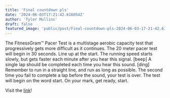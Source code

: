 ```yaml
---
title: 'Final countdown pls'
date: '2024-06-03T17:21:42.616054Z'
author: 'Tyler Mullins'
draft: false
featured_image: 'public/post/Final-countdown-pls-2024-06-03-17-21-42.616054/random.jpg.replace('public/', '')'
---
```


The FitnessGram™ Pacer Test is a multistage aerobic capacity test that progressively gets more difficult as it continues. The 20 meter pacer test will begin in 30 seconds. Line up at the start. The running speed starts slowly, but gets faster each minute after you hear this signal. [beep] A single lap should be completed each time you hear this sound. [ding] Remember to run in a straight line, and run as long as possible. The second time you fail to complete a lap before the sound, your test is over. The test will begin on the word start. On your mark, get ready, start.

Visit the [link](https://pages.cs.wisc.edu/~harron/)!
